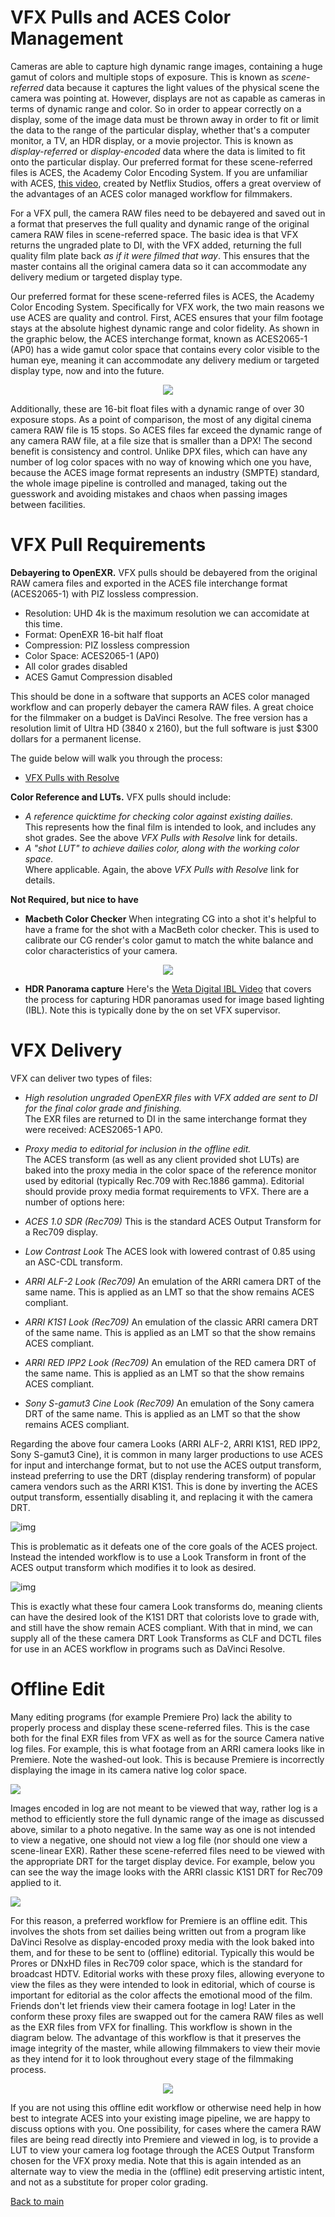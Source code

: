 # VFX Pulls and ACES Color Management

Cameras are able to capture high dynamic range images, containing a huge gamut of colors and multiple stops of exposure. This is known as *scene-referred* data because it captures the light values of the physical scene the camera was pointing at. However, displays are not as capable as cameras in terms of dynamic range and color. So in order to appear correctly on a display, some of the image data must be thrown away in order to fit or limit the data to the range of the particular display, whether that's a computer monitor, a TV, an HDR display, or a movie projector. This is known as *display-referred* or *display-encoded* data where the data is limited to fit onto the particular display. Our preferred format for these scene-referred files is ACES, the Academy Color Encoding System. If you are unfamiliar with ACES, [this video](https://www.youtube.com/watch?v=vdmFjFoE2YA&list=PLsJrJgQkAdTnNB5sbmkRLZaZkcd63W8Nb&index=8), created by Netflix Studios, offers a great overview of the advantages of an ACES color managed workflow for filmmakers. 

For a VFX pull, the camera RAW files need to be debayered and saved out in a format that preserves the full quality and dynamic range of the original camera RAW files in scene-referred space. The basic idea is that VFX returns the ungraded plate to DI, with the VFX added, returning the full quality film plate back *as if it were filmed that way*. This ensures that the master contains all the original camera data so it can accommodate any delivery medium or targeted display type. 

Our preferred format for these scene-referred files is ACES, the Academy Color Encoding System. Specifically for VFX work, the two main reasons we use ACES are quality and control. First, ACES ensures that your film footage stays at the absolute highest dynamic range and color fidelity. As shown in the graphic below, the ACES interchange format, known as ACES2065-1 (AP0) has a wide gamut color space that contains every color visible to the human eye, meaning it can accommodate any delivery medium or targeted display type, now and into the future. 

<p align="center">
<img src="img/gamuts.jpg">
</p>

Additionally, these are 16-bit float files with a dynamic range of over 30 exposure stops. As a point of comparison, the most of any digital cinema camera RAW file is 15 stops. So ACES files far exceed the dynamic range of any camera RAW file, at a file size that is smaller than a DPX! The second benefit is consistency and control. Unlike DPX files, which can have any number of log color spaces with no way of knowing which one you have, because the ACES image format represents an industry (SMPTE) standard, the whole image pipeline is controlled and managed, taking out the guesswork and avoiding mistakes and chaos when passing images between facilities.

# <a name="require"></a>VFX Pull Requirements

**Debayering to OpenEXR.** VFX pulls should be debayered from the original RAW camera files and exported in the ACES file interchange format (ACES2065-1) with PIZ lossless compression. 

 - Resolution: UHD 4k is the maximum resolution we can accomidate at this time.
 - Format: OpenEXR 16-bit half float
 - Compression: PIZ lossless compression
 - Color Space: ACES2065-1 (AP0)
 - All color grades disabled 
 - ACES Gamut Compression disabled

This should be done in a software that supports an ACES color managed workflow and can properly debayer the camera RAW files. A great choice for the filmmaker on a budget is DaVinci Resolve. The free version has a resolution limit of Ultra HD (3840 x 2160), but the full software is just $300 dollars for a permanent license.

The guide below will walk you through the process:
 - [VFX Pulls with Resolve](ResolvePull.md)

**Color Reference and LUTs.** VFX pulls should include:
  - *A reference quicktime for checking color against existing dailies.* <br> This represents how the final film is intended to look, and includes any shot grades. See the above *VFX Pulls with Resolve* link for details.
  - *A "shot LUT" to achieve dailies color, along with the working color space.* <br> Where applicable. Again, the above *VFX Pulls with Resolve* link for details.

**Not Required, but nice to have**

 - **Macbeth Color Checker** When integrating CG into a shot it's helpful to have a frame for the shot with a MacBeth color checker. This is used to calibrate our CG render's color gamut to match the white balance and color characteristics of your camera.

<p align="center">
<img src="img/Macbeth.jpg">
</p>

 - **HDR Panorama capture** Here's the [Weta Digital IBL Video](https://www.fxguide.com/fxfeatured/the-definitive-weta-digital-guide-to-ibl/) that covers the process for capturing HDR panoramas used for image based lighting (IBL). Note this is typically done by the on set VFX supervisor. 

# <a name="vfx-deliver"></a>VFX Delivery

VFX can deliver two types of files:
  - *High resolution ungraded OpenEXR files with VFX added are sent to DI for the final color grade and finishing.* <br>The EXR files are returned to DI in the same interchange format they were received: ACES2065-1 AP0. 
  - *Proxy media to editorial for inclusion in the offline edit.* <br> The ACES transform (as well as any client provided shot LUTs) are baked into the proxy media in the color space of the reference monitor used by editorial (typically Rec.709 with Rec.1886 gamma). Editorial should provide proxy media format requirements to VFX. There are a number of options here:

  - *ACES 1.0 SDR (Rec709)* This is the standard ACES Output Transform for a Rec709 display.
  - *Low Contrast Look* The ACES look with lowered contrast of 0.85 using an ASC-CDL transform.
  - *ARRI ALF-2 Look (Rec709)* An emulation of the ARRI camera DRT of the same name. This is applied as an LMT so that the show remains ACES compliant.
  - *ARRI K1S1 Look (Rec709)* An emulation of the classic ARRI camera DRT of the same name. This is applied as an LMT so that the show remains ACES compliant.
  - *ARRI RED IPP2 Look (Rec709)* An emulation of the RED camera DRT of the same name. This is applied as an LMT so that the show remains ACES compliant.
  - *Sony S-gamut3 Cine Look (Rec709)* An emulation of the Sony camera DRT of the same name. This is applied as an LMT so that the show remains ACES compliant.

Regarding the above four camera Looks (ARRI ALF-2, ARRI K1S1, RED IPP2, Sony S-gamut3 Cine), it is common in many larger productions to use ACES for input and interchange format, but to not use the ACES output transform, instead preferring to use the DRT (display rendering transform) of popular camera vendors such as the ARRI K1S1. This is done by inverting the ACES output transform, essentially disabling it, and replacing it with the camera DRT. 

![img](img/LMT1.jpg)

This is problematic as it defeats one of the core goals of the ACES project. Instead the intended workflow is to use a Look Transform in front of the ACES output transform which modifies it to look as desired. 

![img](img/LMT2.jpg)

This is exactly what these four camera Look transforms do, meaning clients can have the desired look of the K1S1 DRT that colorists love to grade with, and still have the show remain ACES compliant. With that in mind, we can supply all of the these camera DRT Look Transforms as CLF and DCTL files for use in an ACES workflow in programs such as DaVinci Resolve. 


# Offline Edit

Many editing programs (for example Premiere Pro) lack the ability to properly process and display these scene-referred files. This is the case both for the final EXR files from VFX as well as for the source Camera native log files. For example, this is what footage from an ARRI camera looks like in Premiere. Note the washed-out look. This is because Premiere is incorrectly displaying the image in its camera native log color space.

<img src="img/premiereB10.jpg">

Images encoded in log are not meant to be viewed that way, rather log is a method to efficiently store the full dynamic range of the image as discussed above, similar to a photo negative. In the same way as one is not intended to view a negative, one should not view a log file (nor should one view a scene-linear EXR). Rather these scene-referred files need to be viewed with the appropriate DRT for the target display device. For example, below you can see the way the image looks with the ARRI classic K1S1 DRT for Rec709 applied to it.

<img src="img/premiereB9.jpg">

For this reason, a preferred workflow for Premiere is an offline edit. This involves the shots from set dailies being written out from a program like DaVinci Resolve as display-encoded proxy media with the look baked into them, and for these to be sent to (offline) editorial. Typically this would be Prores or DNxHD files in Rec709 color space, which is the standard for broadcast HDTV. Editorial works with these proxy files, allowing everyone to view the files as they were intended to look in editorial, which of course is important for editorial as the color affects the emotional mood of the film. Friends don't let friends view their camera footage in log! Later in the conform these proxy files are swapped out for the camera RAW files as well as the EXR files from VFX for finalling. This workflow is shown in the diagram below. The advantage of this workflow is that it preserves the image integrity of the master, while allowing filmmakers to view their movie as they intend for it to look throughout every stage of the filmmaking process. 

<p align="center">
<img src="img/pipeline.jpg">
</p>

If you are not using this offline edit workflow or otherwise need help in how best to integrate ACES into your existing image pipeline, we are happy to discuss options with you. One possibility, for cases where the camera RAW files are being read directly into Premiere and viewed in log, is to provide a LUT to view your camera log footage through the ACES Output Transform chosen for the VFX proxy media. Note that this is again intended as an alternate way to view the media in the (offline) edit preserving artistic intent, and not as a substitute for proper color grading. 


[Back to main](../StdX_ACES)
